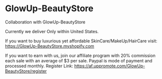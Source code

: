 # GlowUp-BeautyStore
Collaboration with GlowUp-BeautyStore

Currently we deliver Only within United States.

If you want to buy luxurious yet affordable SkinCare/MakeUp/HairCare visit:
https://GlowUp-BeautyStore.myshopify.com 

If you want to earn with us, join our affiliate program with 20% commission each sale with an average of $3 per sale. Paypal is mode of payment and processed monthly.
Register Link:
https://af.uppromote.com/GlowUp-BeautyStore/register
